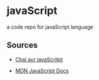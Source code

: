 # javaScript
a code repo for javaScript language

## Sources 
* [Chai aur javaScritpt](https://www.youtube.com/playlist?list=PLu71SKxNbfoBuX3f4EOACle2y-tRC5Q37)

* [MDN JavaScript Docs](https://developer.mozilla.org/en-US/docs/Web/JavaScript)